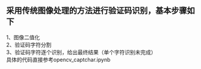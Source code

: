 ## 采用传统图像处理的方法进行验证码识别，基本步骤如下
1、图像二值化  
2、验证码字符分割  
3、验证码字符逐个识别，给出最终结果（单个字符识别未完成）  
具体的代码直接参考opencv_captchar.ipynb
